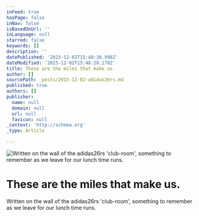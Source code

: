 ```yaml
---
inFeed: true
hasPage: false
inNav: false
isBasedOnUrl: ''
inLanguage: null
starred: false
keywords: []
description: ''
datePublished: '2015-12-02T15:48:30.998Z'
dateModified: '2015-12-02T15:48:28.278Z'
title: These are the miles that make us.
author: []
sourcePath: _posts/2015-12-02-adidas26rs.md
published: true
authors: []
publisher:
  name: null
  domain: null
  url: null
  favicon: null
_context: 'http://schema.org'
_type: Article

---
```

![Written on the wall of the adidas26rs 'club-room', something to remember as we leave for our lunch time runs.](https://the-grid-user-content.s3-us-west-2.amazonaws.com/6b7adb88-bf55-4439-a1d9-85393a5c5f6a.jpg)

# These are the miles that make us.

Written on the wall of the adidas26rs 'club-room', something to remember as we leave for our lunch time runs.